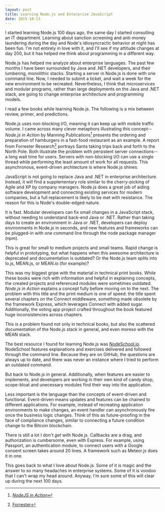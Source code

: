 ```yaml
---
layout: post
title: Learning Node.js and Enterprise JavaScript
date: 2015-10-13
---
```


I started learning Node.js 100 days ago, the same day I started consulting an IT department. Learning about sanction screening and anti-money laundering during the day and Node's idiosyncractic behavior at night has been fun. I'm not entirely in love with it, and I'll see if my attitude changes at day 200, but it has helped me think about programming in a different way.


Node.js has helped me analyze about enterprise languages. The past few months I have been surrounded by Java and .NET developers, and their lumbering, monolithic stacks. Starting a server in Node.js is done with one command line. Now, I needed to submit a ticket, and wait a week for the new environment to be recreated. Nevertheless, I think that microservices and modular programs, rather than large deployments on the Java and .NET stack, are going to change enterprise architecture and programming models.


I read a few books while learning Node.js. The following is a mix between review, primer, and predictions.


Node.js uses non-blocking I/O, meaning it can keep up with mobile traffic volume. I came across many clever metaphors illustrating this concept--*Node.js in Action* by Manning Publications[^1] presents the ordering and preparation of hamburgers in a fast-food restaurant as an example. A report from Forrester Research[^2] portrays Santa taking trips back and forth to the North Pole. Both illustrate the problem with persistent server connections--a long wait time for users. Servers with non-blocking I/O can use a single thread while performing the least amount of work for all requests. This asynchronous, event-driven architecture is where Node.js shines.


JavaScript is not going to replace Java and .NET in enterprise architecture. Instead, it will find a supplementary role similar to the cherry-picking of Agile and XP by company managers. Node.js does a great job of aiding software development and connecting existing services for modern companies, but a full replacement is likely to be met with resistance. The reason for this is Node's double-edged nature.


It is fast. Modular developers can fix small changes in a JavaScript stack, without needing to understand back-end Java or .NET. Rather than taking days to create an environment in Java or .NET, developers can deploy environments in Node.js in seconds, and new features and frameworks can be plugged-in with one command line through the node package manager (npm).


This is great for small to medium projects and small teams. Rapid change is helpful in prototyping, but what happens when this awesome architecture is deprecated and documentation is outdated? Or the Node.js team splits into Io.js, MEAN.js, or MEAN.io (for example)?


This was my biggest gripe with the material in technical print books. While these books were rich with information and helpful in explaining concepts, the created projects and referenced modules were sometimes outdated. *Node.js in Action* explains a concept fully before moving on to the next. The problem with this title and the print medium is one of speed: the title spent several chapters on the Connect middleware, something made obsolete by the framework Express, which leverages Connect with added sugar. Additionally, the voting app project crafted throughout the book featured huge inconsistencies across chapters.


This is a problem found not only in technical books, but also the scattered documentation of the Node.js stack in general, and even moreso with the MEAN stack.


The best resource I found for learning Node.js was [NodeSchool.io](www.nodeschool.io). NodeSchool features explanations and exercises delivered and followed through the command line. Because they are on GitHub, the questions are always up to date, and there was never an instance where I tried to perform an outdated command.


But back to Node.js in general. Additionally, when features are easier to implements, and developers are working in their own kind of candy shop, scope-bloat and unecessary modules find their way into the application.


Less important is the language than the concepts of event-driven and functional. Event-driven means updates and features can be chained to different applications. For example, instead of recreating application environments to make changes, an event handler can asynchronously fire once the business logic changes. Think of this as future-proofing in the face of compliance changes, similar to connecting a future condition change to the Bitcoin blockchain.


There is still a lot I don't *get* with Node.js. Callbacks are a drag, and authorization is cumbersome, even with Express. For example, using Passport, an authentication module, to connect users with a Google consent screen takes around 20 lines. A framework such as Meteor.js does it in one.


This goes back to what I love about Node.js. Some of it is magic and the answer to so many headaches in enterprise systems. Some of it is voodoo that I can't wrap my head around. Anyway, I'm sure some of this will clear up during the next 100 days.


[^1]: [*NodeJS in Action*](https://www.manning.com/books/node-js-in-action)
[^2]: [Forrester](https://forrester.com/home)
